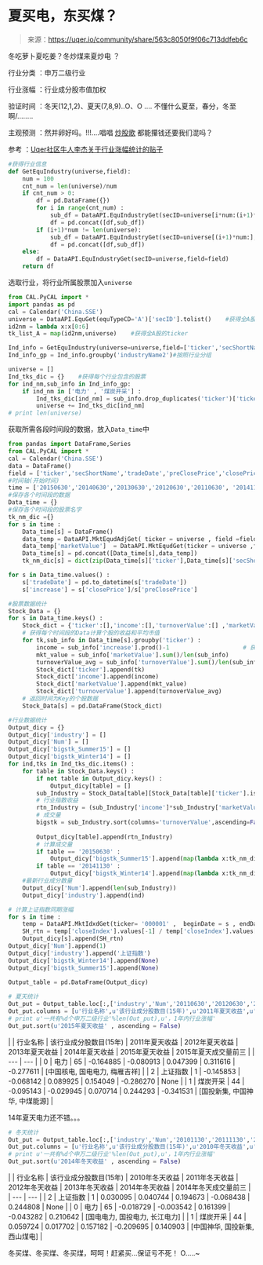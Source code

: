 

# 夏买电，东买煤？

> 来源：https://uqer.io/community/share/563c8050f9f06c713ddfeb6c

冬吃萝卜夏吃姜？冬炒煤来夏炒电 ？

行业分类 ：申万二级行业

行业涨幅 ：行业成分股市值加权

验证时间 ：冬天(12,1,2)、夏天(7,8,9)..O、O .... 不懂什么夏至，春分，冬至啊/........

主观预测 ：然并卵好吗。!!!....唱唱 [炒股歌](http://baike.baidu.com/link?url=xofsFm-IwV2ll0v-JA0W0mfIw6apRmhD2NhcA9e1oRJ_gV6P8VvHf6xfTXypGVn6C0X9zSk-bmUVew5_HpfIeq) 都能攥钱还要我们混吗？

参考 ：[Uqer社区牛人李杰关于行业涨幅统计的贴子](https://uqer.io/community/share/55401d69f9f06c1c3d687fa1)

```py
#获得行业信息
def GetEquIndustry(universe,field):    
    num = 100
    cnt_num = len(universe)/num
    if cnt_num > 0:
        df = pd.DataFrame({})
        for i in range(cnt_num) :
            sub_df = DataAPI.EquIndustryGet(secID=universe[i*num:(i+1)*num],field=field)
            df = pd.concat([df,sub_df])
        if (i+1)*num != len(universe):
            sub_df = DataAPI.EquIndustryGet(secID=universe[(i+1)*num:],field=field)
            df = pd.concat([df,sub_df])
    else:
        df = DataAPI.EquIndustryGet(secID=universe,field=field)
    return df
```

选取行业，将行业所属股票加入`universe`

```py
from CAL.PyCAL import *
import pandas as pd
cal = Calendar('China.SSE')
universe = DataAPI.EquGet(equTypeCD='A')['secID'].tolist()    #获得全A股的secID
id2nm = lambda x:x[0:6]
tk_list_A = map(id2nm,universe)    #获得全A股的ticker

Ind_info = GetEquIndustry(universe=universe,field=['ticker','secShortName','industryName2'])    #获得个股的申万行业分类
Ind_info_gp = Ind_info.groupby('industryName2')#按照行业分组

universe = []
Ind_tks_dic = {}    #获得每个行业包含的股票
for ind_nm,sub_info in Ind_info_gp:
    if ind_nm in ['电力' , '煤炭开采'] :
        Ind_tks_dic[ind_nm] = sub_info.drop_duplicates('ticker')['ticker'].tolist()           
        universe += Ind_tks_dic[ind_nm]       
# print len(universe)
```

获取所需各段时间段的数据，放入`Data_time`中

```py
from pandas import DataFrame,Series
from CAL.PyCAL import *
cal = Calendar('China.SSE')
data = DataFrame()
field = ['ticker','secShortName','tradeDate','preClosePrice','closePrice','turnoverValue']
#时间轴(开始时间)
time = ['20150630','20140630','20130630','20120630','20110630', '20141130', '20131130', '20121130', '20111130', '20101130']
#保存各个时间段的数据
Data_time = {}
#保存各个时间段的股票名字
tk_nm_dic ={}
for s in time : 
    Data_time[s] = DataFrame()
    data_temp = DataAPI.MktEqudAdjGet( ticker = universe , field =field , beginDate = s , endDate = cal.advanceDate(s,'3M', BizDayConvention.Following).strftime('%Y%m%d'))    
    data_temp['marketValue']  = DataAPI.MktEqudGet(ticker = universe ,field ='marketValue' , beginDate = s , endDate = cal.advanceDate(s,'3M', BizDayConvention.Following).strftime('%Y%m%d')) 
    Data_time[s] = pd.concat([Data_time[s],data_temp])  
    tk_nm_dic[s] = dict(zip(Data_time[s]['ticker'],Data_time[s]['secShortName']))                                    # 获得个股ticker与名称的对应字典

for s in Data_time.values() :         
    s['tradeDate'] = pd.to_datetime(s['tradeDate'])                                         # 将tradeDate这一列的格式由string改为datetime
    s['increase'] = s['closePrice']/s['preClosePrice']                                      # 获得个股每天的收益    
```

```py
#股票数据统计
Stock_Data = {}
for s in Data_time.keys() :    
    Stock_dict = {'ticker':[],'income':[],'turnoverValue':[] ,'marketValue' :[]} 
    # 获得每个时间段的Data计算个股的收益和平均市值
    for tk,sub_info in Data_time[s].groupby('ticker') :
        income = sub_info['increase'].prod()-1                     # 获得在这段时间内该股的涨幅    
        mkt_value = sub_info['marketValue'].sum()/len(sub_info)     
        turnoverValue_avg = sub_info['turnoverValue'].sum()/len(sub_info)   
        Stock_dict['ticker'].append(tk)
        Stock_dict['income'].append(income)
        Stock_dict['marketValue'].append(mkt_value)
        Stock_dict['turnoverValue'].append(turnoverValue_avg)
    # 返回时间为Key的个股数据
    Stock_Data[s] = pd.DataFrame(Stock_dict)
```

```py
#行业数据统计
Output_dicy = {}
Output_dicy['industry'] = []
Output_dicy['Num'] = []
Output_dicy['bigstk_Summer15'] = []
Output_dicy['bigstk_Winter14'] = []
for ind,tks in Ind_tks_dic.items() :
    for table in Stock_Data.keys() : 
        if not table in Output_dicy.keys() : 
            Output_dicy[table] = []
        sub_Industry = Stock_Data[table][Stock_Data[table]['ticker'].isin(tks)]                
        # 行业指数收益
        rtn_Industry = (sub_Industry['income']*sub_Industry['marketValue']).sum()/sub_Industry['marketValue'].sum() 
        # 成交量
        bigstk = sub_Industry.sort(columns='turnoverValue',ascending=False)['ticker'][0:3].tolist()
        
        Output_dicy[table].append(rtn_Industry)
        # 计算成交量
        if table == '20150630' :   
            Output_dicy['bigstk_Summer15'].append(map(lambda x:tk_nm_dic['20150630'][x],bigstk))
        if table == '20141130' :   
            Output_dicy['bigstk_Winter14'].append(map(lambda x:tk_nm_dic['20141130'][x],bigstk))            
    #最新行业成分数量     
    Output_dicy['Num'].append(len(sub_Industry))
    Output_dicy['industry'].append(ind)       

# 计算上证指数同期涨幅
for s in time : 
    temp = DataAPI.MktIdxdGet(ticker= '000001' ,  beginDate = s , endDate = cal.advanceDate(s,'3M', BizDayConvention.Following).strftime('%Y%m%d'),field=u"secShortName,closeIndex",pandas="1")    
    SH_rtn = temp['closeIndex'].values[-1] / temp['closeIndex'].values[0] - 1
    Output_dicy[s].append(SH_rtn)
Output_dicy['Num'].append(1)
Output_dicy['industry'].append('上证指数') 
Output_dicy['bigstk_Winter14'].append(None)
Output_dicy['bigstk_Summer15'].append(None)
        
Output_table = pd.DataFrame(Output_dicy)
```

```py
# 夏天统计
Out_put = Output_table.loc[:,['industry','Num','20110630','20120630','20130630','20140630','20150630','bigstk_Summer15']]
Out_put.columns = [u'行业名称',u'该行业成分股数目(15年)',u'2011年夏天收益',u'2012年夏天收益',u'2013年夏天收益',u'2014年夏天收益',u'2015年夏天收益',u'2015年夏天成交量前三']
# print u'一共有%d个申万二级行业'%len(Out_put),u'，1年内行业涨幅'
Out_put.sort(u'2015年夏天收益' , ascending = False)
```


| | 行业名称 | 该行业成分股数目(15年) | 2011年夏天收益 | 2012年夏天收益 | 2013年夏天收益 | 2014年夏天收益 | 2015年夏天收益 | 2015年夏天成交量前三 |
| --- | --- |
| 0 | 电力 | 65 | -0.164885 | -0.080913 | 0.047399 | 0.311616 | -0.277611 | [中国核电, 国电电力, 梅雁吉祥] |
| 2 | 上证指数 | 1 | -0.145853 | -0.068142 | 0.089925 | 0.154049 | -0.286270 | None |
| 1 | 煤炭开采 | 44 | -0.095143 | -0.029945 | 0.070714 | 0.244293 | -0.341531 | [国投新集, 中国神华, 中煤能源] |

14年夏天电力还不错。。。

```py
# 冬天统计
Out_put = Output_table.loc[:,['industry','Num','20101130','20111130','20121130','20131130','20141130','bigstk_Winter14']]
Out_put.columns = [u'行业名称',u'该行业成分股数目(15年)',u'2010年冬天收益',u'2011年冬天收益',u'2012年冬天收益',u'2013年冬天收益',u'2014年冬天收益',u'2014年冬天成交量前三']
# print u'一共有%d个申万二级行业'%len(Out_put),u'，1年内行业涨幅'
Out_put.sort(u'2014年冬天收益' , ascending = False)
```


| | 行业名称 | 该行业成分股数目(15年) | 2010年冬天收益 | 2011年冬天收益 | 2012年冬天收益 | 2013年冬天收益 | 2014年冬天收益 | 2014年冬天成交量前三 |
| --- | --- |
| 2 | 上证指数 | 1 | 0.030095 | 0.040744 | 0.194673 | -0.068438 | 0.244808 | None |
| 0 | 电力 | 65 | -0.018729 | -0.003542 | 0.161399 | -0.043282 | 0.210642 | [国电电力, 国投电力, 长江电力] |
| 1 | 煤炭开采 | 44 | 0.059724 | 0.017702 | 0.157182 | -0.209695 | 0.140903 | [中国神华, 国投新集, 西山煤电] |

冬买煤、冬买煤、冬买煤，呵呵！赶紧买...保证亏不死！ O.....~

